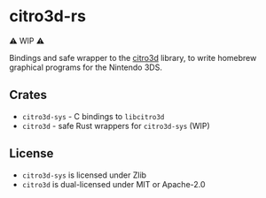 # citro3d-rs

⚠️ WIP ⚠️

Bindings and safe wrapper to the [citro3d](https://github.com/devkitPro/citro3d)
library, to write homebrew graphical programs for the Nintendo 3DS.

## Crates

* `citro3d-sys` - C bindings to `libcitro3d`
* `citro3d` - safe Rust wrappers for `citro3d-sys` (WIP)

## License

* `citro3d-sys` is licensed under Zlib
* `citro3d` is dual-licensed under MIT or Apache-2.0
